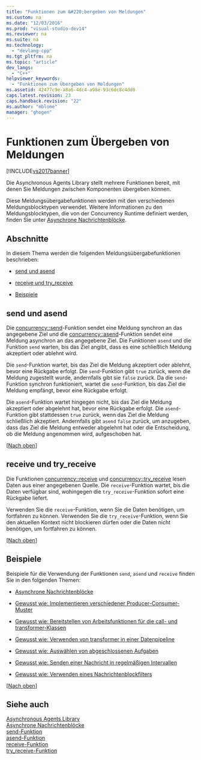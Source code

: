 ```yaml
---
title: "Funktionen zum &#220;bergeben von Meldungen"
ms.custom: na
ms.date: "12/03/2016"
ms.prod: "visual-studio-dev14"
ms.reviewer: na
ms.suite: na
ms.technology: 
  - "devlang-cpp"
ms.tgt_pltfrm: na
ms.topic: "article"
dev_langs: 
  - "C++"
helpviewer_keywords: 
  - "Funktionen zum Übergeben von Meldungen"
ms.assetid: 42477c9e-a8a6-4dc4-a98e-93c6dc8c4dd0
caps.latest.revision: 23
caps.handback.revision: "22"
ms.author: "mblome"
manager: "ghogen"
---
```

# Funktionen zum &#220;bergeben von Meldungen
[!INCLUDE[vs2017banner](../../assembler/inline/includes/vs2017banner.md)]

Die Asynchronous Agents Library stellt mehrere Funktionen bereit, mit denen Sie Meldungen zwischen Komponenten übergeben können.  
  
 Diese Meldungsübergabefunktionen werden mit den verschiedenen Meldungsblocktypen verwendet.  Weitere Informationen zu den Meldungsblocktypen, die von der Concurrency Runtime definiert werden, finden Sie unter [Asynchrone Nachrichtenblöcke](../../parallel/concrt/asynchronous-message-blocks.md).  
  
##  <a name="top"></a> Abschnitte  
 In diesem Thema werden die folgenden Meldungsübergabefunktionen beschrieben:  
  
-   [send und asend](#send)  
  
-   [receive und try\_receive](#receive)  
  
-   [Beispiele](#examples)  
  
##  <a name="send"></a> send und asend  
 Die [concurrency::send](../Topic/send%20Function.md)\-Funktion sendet eine Meldung synchron an das angegebene Ziel und die [concurrency::asend](../Topic/asend%20Function.md)\-Funktion sendet eine Meldung asynchron an das angegebene Ziel.  Die Funktionen `asend` und die Funktion `send` warten, bis das Ziel angibt, dass es eine schließlich Meldung akzeptiert oder ablehnt wird.  
  
 Die `send`\-Funktion wartet, bis das Ziel die Meldung akzeptiert oder ablehnt, bevor eine Rückgabe erfolgt.  Die `send`\-Funktion gibt `true` zurück, wenn die Meldung zugestellt wurde, andernfalls gibt sie `false` zurück.  Da die `send`\-Funktion synchron funktioniert, wartet die `send`\-Funktion, bis das Ziel die Meldung empfängt, bevor eine Rückgabe erfolgt.  
  
 Die `asend`\-Funktion wartet hingegen nicht, bis das Ziel die Meldung akzeptiert oder abgelehnt hat, bevor eine Rückgabe erfolgt.  Die `asend`\-Funktion gibt stattdessen `true` zurück, wenn das Ziel die Meldung schließlich akzeptiert.  Andernfalls gibt `asend` `false` zurück, um anzugeben, dass das Ziel die Meldung entweder abgelehnt hat oder die Entscheidung, ob die Meldung angenommen wird, aufgeschoben hat.  
  
 \[[Nach oben](#top)\]  
  
##  <a name="receive"></a> receive und try\_receive  
 Die Funktionen [concurrency::receive](../Topic/receive%20Function.md) und [concurrency::try\_receive](../Topic/try_receive%20Function.md) lesen Daten aus einer angegebenen Quelle.  Die `receive`\-Funktion wartet, bis die Daten verfügbar sind, wohingegen die `try_receive`\-Funktion sofort eine Rückgabe liefert.  
  
 Verwenden Sie die `receive`\-Funktion, wenn Sie die Daten benötigen, um fortfahren zu können.  Verwenden Sie die `try_receive`\-Funktion, wenn Sie den aktuellen Kontext nicht blockieren dürfen oder die Daten nicht benötigen, um fortfahren zu können.  
  
 \[[Nach oben](#top)\]  
  
##  <a name="examples"></a> Beispiele  
 Beispiele für die Verwendung der Funktionen `send`, `asend` und `receive` finden Sie in den folgenden Themen:  
  
-   [Asynchrone Nachrichtenblöcke](../../parallel/concrt/asynchronous-message-blocks.md)  
  
-   [Gewusst wie: Implementieren verschiedener Producer\-Consumer\-Muster](../../parallel/concrt/how-to-implement-various-producer-consumer-patterns.md)  
  
-   [Gewusst wie: Bereitstellen von Arbeitsfunktionen für die call\- und transformer\-Klassen](../../parallel/concrt/how-to-provide-work-functions-to-the-call-and-transformer-classes.md)  
  
-   [Gewusst wie: Verwenden von transformer in einer Datenpipeline](../../parallel/concrt/how-to-use-transformer-in-a-data-pipeline.md)  
  
-   [Gewusst wie: Auswählen von abgeschlossenen Aufgaben](../../parallel/concrt/how-to-select-among-completed-tasks.md)  
  
-   [Gewusst wie: Senden einer Nachricht in regelmäßigen Intervallen](../../parallel/concrt/how-to-send-a-message-at-a-regular-interval.md)  
  
-   [Gewusst wie: Verwenden eines Nachrichtenblockfilters](../../parallel/concrt/how-to-use-a-message-block-filter.md)  
  
 \[[Nach oben](#top)\]  
  
## Siehe auch  
 [Asynchronous Agents Library](../../parallel/concrt/asynchronous-agents-library.md)   
 [Asynchrone Nachrichtenblöcke](../../parallel/concrt/asynchronous-message-blocks.md)   
 [send\-Funktion](../Topic/send%20Function.md)   
 [asend\-Funktion](../Topic/asend%20Function.md)   
 [receive\-Funktion](../Topic/receive%20Function.md)   
 [try\_receive\-Funktion](../Topic/try_receive%20Function.md)